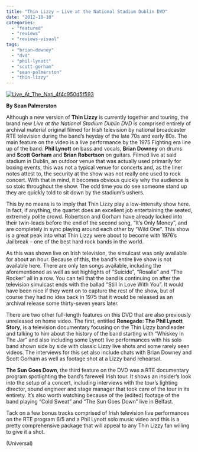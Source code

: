 ```yaml
---
title: "Thin Lizzy – Live at the National Stadium Dublin DVD"
date: "2012-10-10"
categories: 
  - "featured"
  - "reviews"
  - "reviews-visual"
tags: 
  - "brian-downey"
  - "dvd"
  - "phil-lynott"
  - "scott-gorham"
  - "sean-palmerston"
  - "thin-lizzy"
---
```


[![](http://www.hellbound.ca/wp-content/uploads/2012/10/Live_At_The_Nati_4f4c950d5f593.jpg "Live_At_The_Nati_4f4c950d5f593")](http://www.hellbound.ca/2012/10/thin-lizzy-live-at-the-national-stadium-dublin-dvd/live_at_the_nati_4f4c950d5f593/)

**By Sean Palmerston**

Although a new version of **Thin Lizzy** is currently together and touring, the brand new _Live at the National Stadium Dublin DVD_ is comprised entirely of archival material original filmed for Irish television by national broadcaster RTE television during the band’s heyday of the late 70s and early 80s. The main feature on the video is a live performance by the 1975 Fighting era line up of the band: **Phil Lynott** on bass and vocals, **Brian Downey** on drums and **Scott Gorham** and **Brian Robertson** on guitars. Filmed live at said stadium in Dublin, an outdoor venue that was actually used primarily for boxing events, this was not a typical venue for concerts and, as the liner notes attest to, the security at the show was not really one used to rock concert. With that in mind, it becomes obvious quickly why the audience is so stoic throughout the show. The odd time you do see someone stand up they are quickly told to sit down by the stadium’s ushers.

This by no means is to imply that Thin Lizzy play a low-intensity show here. In fact, if anything, the quartet does an excellent job entertaining the seated, extremely polite crowd. Robertson and Gorham have already locked into their twin-leads before the end of the second song, “It’s Only Money”, and are completely in sync playing around each other by “Wild One”. This show is a great peak into what Thin Lizzy were about to become with 1976’s Jailbreak – one of the best hard rock bands in the world.

As this was shown live on Irish television, the simulcast was only available for about an hour. Because of this, the band’s entire live show is not available here. There are only ten songs available, including the aforementioned as well as set highlights of “Suicide”, “Rosalie” and “The Rocker” all in a row. You can tell that the band is continuing on after the television simulcast ends with the ballad “Still In Love With You”. It would have been nice if they went on to capture the rest of the show, but of course they had no idea back in 1975 that it would be released as an archival release some thirty-seven years later.

There are two other full-length features on this DVD that are also previously unreleased on home video. The first, entitled **Renegade: The Phil Lynott Story**, is a television documentary focusing on the Thin Lizzy bandleader and talking to him about the history of the band starting with “Whiskey In The Jar” and also including some Lynott live performances with his solo band shown side by side with classic Lizzy live shots and some rarely seen videos. The interviews for this set also include chats with Brian Downey and Scott Gorham as well as footage shot at a Lizzy band rehearsal.

**The Sun Goes Down**, the third feature on the DVD was a RTE documentary program spotlighting the band’s farewell Irish tour. It shows an insider’s look into the setup of a concert, including interviews with the tour’s lighting director, sound engineer and stage manager that took care of the tour in its entirety. It’s also worth watching because of the (edited) footage of the band playing “Cold Sweat” and “The Sun Goes Down” live in Belfast.

Tack on a few bonus tracks comprised of Irish television live performances on the RTE program 6/5 and a Phil Lynott solo music video and this is a pretty comprehensive package that will appeal to any Thin Lizzy fan willing to give it a shot.

(Universal)
